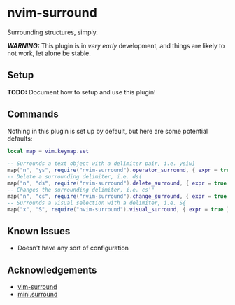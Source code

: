 # nvim-surround

Surrounding structures, simply.

***WARNING:*** This plugin is in *very early* development, and things are likely
to not work, let alone be stable.

## Setup

**TODO:** Document how to setup and use this plugin!

## Commands

Nothing in this plugin is set up by default, but here are some potential
defaults:

```lua
local map = vim.keymap.set

-- Surrounds a text object with a delimiter pair, i.e. ysiw]
map("n", "ys", require("nvim-surround").operator_surround, { expr = true })
-- Delete a surrounding delimiter, i.e. ds(
map("n", "ds", require("nvim-surround").delete_surround, { expr = true })
-- Changes the surrounding delimiter, i.e. cs'"
map("n", "cs", require("nvim-surround").change_surround, { expr = true })
-- Surrounds a visual selection with a delimiter, i.e. S{
map("x", "S", require("nvim-surround").visual_surround, { expr = true })
```

## Known Issues

* Doesn't have any sort of configuration

## Acknowledgements

* [vim-surround](https://github.com/tpope/vim-surround)
* [mini.surround](https://github.com/echasnovski/mini.nvim#minisurround)
